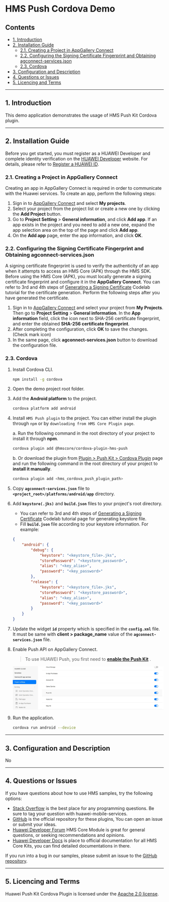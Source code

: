 # HMS Push Cordova Demo

## Contents

- [1. Introduction](#1-introduction)
- [2. Installation Guide](#2-installation-guide)
  - [2.1. Creating a Project in AppGallery Connect](#21-creating-a-project-in-appgallery-connect)
  - [2.2. Configuring the Signing Certificate Fingerprint and Obtaining agconnect-services.json](#22-configuring-the-signing-certificate-fingerprint-and-obtaining-agconnect-servicesjson)
  - [2.3. Cordova](#23-cordova)
- [3. Configuration and Description](#3-configuration-and-description)
- [4. Questions or Issues](#4-questions-or-issues)
- [5. Licencing and Terms](#5-licencing-and-terms)

---

## 1. Introduction

This demo application demonstrates the usage of HMS Push Kit Cordova plugin.

---

## 2. Installation Guide

Before you get started, you must register as a HUAWEI Developer and complete identity verification on the [HUAWEI Developer](https://developer.huawei.com/consumer/en/) website. For details, please refer to [Register a HUAWEI ID](https://developer.huawei.com/consumer/en/doc/10104).

### 2.1. Creating a Project in AppGallery Connect

Creating an app in AppGallery Connect is required in order to communicate with the Huawei services. To create an app, perform the following steps:

1. Sign in to [AppGallery Connect](https://developer.huawei.com/consumer/en/service/josp/agc/index.html)  and select **My projects**.
2. Select your project from the project list or create a new one by clicking the **Add Project** button.
3. Go to **Project Setting** > **General information**, and click **Add app**.
If an app exists in the project and you need to add a new one, expand the app selection area on the top of the page and click **Add app**.
4. On the **Add app** page, enter the app information, and click **OK**.

### 2.2. Configuring the Signing Certificate Fingerprint and Obtaining agconnect-services.json

A signing certificate fingerprint is used to verify the authenticity of an app when it attempts to access an HMS Core (APK) through the HMS SDK. Before using the HMS Core (APK), you must locally generate a signing certificate fingerprint and configure it in the **AppGallery Connect**. You can refer to 3rd and 4th steps of [Generating a Signing Certificate](https://developer.huawei.com/consumer/en/codelab/HMSPreparation/index.html#2) Codelab tutorial for the certificate generation. Perform the following steps after you have generated the certificate.

1. Sign in to [AppGallery Connect](https://developer.huawei.com/consumer/en/service/josp/agc/index.html) and select your project from **My Projects**. Then go to **Project Setting** > **General information**. In the **App information** field, click the  icon next to SHA-256 certificate fingerprint, and enter the obtained **SHA-256 certificate fingerprint**.
2. After completing the configuration, click **OK** to save the changes. (Check mark icon)
3. In the same page, click **agconnect-services.json** button to download the configuration file.

### 2.3. Cordova

1. Install Cordova CLI.

    ```bash
    npm install -g cordova
    ```

2. Open the demo project root folder.

3. Add the **Android platform** to the project.

    ```bash
    cordova platform add android
    ```

4. Install `HMS Push plugin` to the project. You can either install the plugin through `npm` or by `downloading from HMS Core Plugin page`.

    a. Run the following command in the root directory of your project to install it through **npm**.

    ```bash
    cordova plugin add @hmscore/cordova-plugin-hms-push
    ```

    b. Or download the plugin from [Plugin > Push Kit > Cordova Plugin](https://developer.huawei.com/consumer/en/doc/overview/HMS-Core-Plugin) page and run the following command in the root directory of your project to **install it manually**.

    ```bash
    cordova plugin add <hms_cordova_push_plugin_path>
    ```

5. Copy **`agconnect-services.json`** file to **`<project_root>/platforms/android/app`** directory.

6. Add **`keystore(.jks)`** and **`build.json`** files to your project's root directory.

    - You can refer to 3rd and 4th steps of [Generating a Signing Certificate](https://developer.huawei.com/consumer/en/codelab/HMSPreparation/index.html#2) Codelab tutorial page for generating keystore file.
    - Fill **`build.json`** file according to your keystore information. For example:

    ```json
    {
        "android": {
            "debug": {
                "keystore": "<keystore_file>.jks",
                "storePassword": "<keystore_password>",
                "alias": "<key_alias>",
                "password": "<key_password>"
            },
            "release": {
                "keystore": "<keystore_file>.jks",
                "storePassword": "<keystore_password>",
                "alias": "<key_alias>",
                "password": "<key_password>"
            }
        }
    }
    ```

7. Update the widget **`id`** property which is specified in the **`config.xml`** file. It must be same with **client > package_name** value of the **`agconnect-services.json`** file.

8. Enable Push API on AppGallery Connect.

    > To use HUAWEI Push, you first need to **[enable the Push Kit](https://developer.huawei.com/consumer/en/doc/distribution/app/agc-enable_service#h1-1574822945685)** .

    ![enable_push](.docs/images/api.jpg)

9. Run the application.

    ```bash
    cordova run android --device
    ```

---

## 3. Configuration and Description

No

---

## 4. Questions or Issues

If you have questions about how to use HMS samples, try the following options:

- [Stack Overflow](https://stackoverflow.com/questions/tagged/huawei-mobile-services) is the best place for any programming questions. Be sure to tag your question with huawei-mobile-services.
- [GitHub](https://github.com/HMS-Core/hms-cordova-plugin) is the official repository for these plugins, You can open an issue or submit your ideas.
- [Huawei Developer Forum](https://forums.developer.huawei.com/forumPortal/en/home?fid=0101187876626530001) HMS Core Module is great for general questions, or seeking recommendations and opinions.
- [Huawei Developer Docs](https://developer.huawei.com/consumer/en/doc/overview/HMS-Core-Plugin) is place to official documentation for all HMS Core Kits, you can find detailed documentations in there.

If you run into a bug in our samples, please submit an issue to the [GitHub repository](https://github.com/HMS-Core/hms-cordova-plugin).

---

## 5. Licencing and Terms

Huawei Push Kit Cordova Plugin is licensed under the [Apache 2.0 license](LICENCE).
